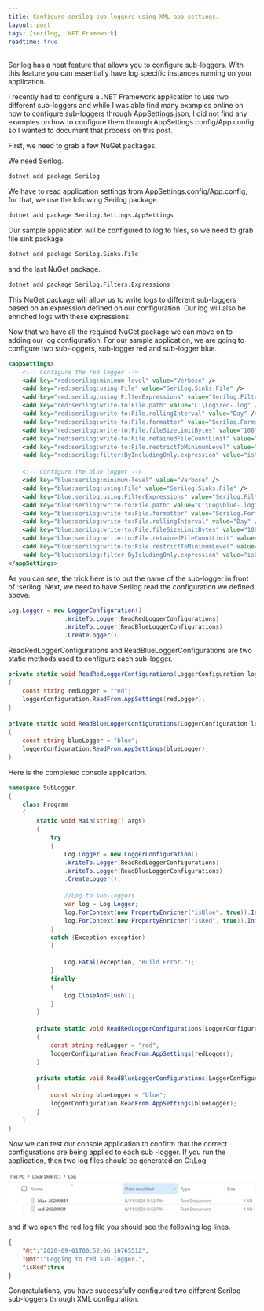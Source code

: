 ```yaml
---
title: Configure serilog sub-loggers using XML app settings.
layout: post
tags: [serilog, .NET Framework]
readtime: true
---
```


Serilog has a neat feature that allows you to configure sub-loggers. With this feature you can essentially have log specific instances running on your application. 

I recently had to configure a .NET Framework application to use two different sub-loggers and while I was able find many examples online on how to configure sub-loggers through AppSettings.json, I did not find any examples on how to configure them through AppSettings.config/App.config so I wanted to document that process on this post.

First, we need to grab a few NuGet packages.

We need Serilog.

```bash
dotnet add package Serilog
```

We have to read application settings from AppSettings.config/App.config, for that, we use the following Serilog package.

```bash
dotnet add package Serilog.Settings.AppSettings
```

Our sample application will be configured to log to files, so we need to grab file sink package.

```bash
dotnet add package Serilog.Sinks.File
```

and the last NuGet package.

```bash
dotnet add package Serilog.Filters.Expressions
```

This NuGet package will allow us to write logs to different sub-loggers based on an expression defined on our configuration. Our log will also be enriched logs with these expressions. 

Now that we have all the required NuGet package we can move on to adding our log configuration. For our sample application, we are going to configure two sub-loggers, sub-logger red and sub-logger blue.

```xml
<appSettings>
    <!-- Configure the red logger -->
    <add key="red:serilog:minimum-level" value="Verbose" />
    <add key="red:serilog:using:File" value="Serilog.Sinks.File" />
    <add key="red:serilog:using:FilterExpressions" value="Serilog.Filters.Expressions" />
    <add key="red:serilog:write-to:File.path" value="C:\Log\red-.log" />
    <add key="red:serilog:write-to:File.rollingInterval" value="Day" />
    <add key="red:serilog:write-to:File.formatter" value="Serilog.Formatting.Compact CompactJsonFormatter, Serilog.Formatting.Compact" />
    <add key="red:serilog:write-to:File.fileSizeLimitBytes" value="100" />
    <add key="red:serilog:write-to:File.retainedFileCountLimit" value="10" />
    <add key="red:serilog:write-to:File.restrictToMinimumLevel" value="Verbose" />
    <add key="red:serilog:filter:ByIncludingOnly.expression" value="isRed = true" />
    
    <!-- Configure the blue logger -->
    <add key="blue:serilog:minimum-level" value="Verbose" />
    <add key="blue:serilog:using:File" value="Serilog.Sinks.File" />
    <add key="blue:serilog:using:FilterExpressions" value="Serilog.Filters.Expressions" />
    <add key="blue:serilog:write-to:File.path" value="C:\Log\blue-.log" />
    <add key="blue:serilog:write-to:File.formatter" value="Serilog.Formatting.Compact.CompactJsonFormatter, Serilog.Formatting.Compact" />
    <add key="blue:serilog:write-to:File.rollingInterval" value="Day" />
    <add key="blue:serilog:write-to:File.fileSizeLimitBytes" value="100" />
    <add key="blue:serilog:write-to:File.retainedFileCountLimit" value="10" />
    <add key="blue:serilog:write-to:File.restrictToMinimumLevel" value="Verbose" />
    <add key="blue:serilog:filter:ByIcludingOnly.expression" value="isBlue = true" />
</appSettings>
```
As you can see, the trick here is to put the name of the sub-logger in front of :serilog. Next, we need to have Serilog read the configuration we defined above. 

```c#
Log.Logger = new LoggerConfiguration()
                .WriteTo.Logger(ReadRedLoggerConfigurations)
                .WriteTo.Logger(ReadBlueLoggerConfigurations)
                .CreateLogger();
```
ReadRedLoggerConfigurations and ReadBlueLoggerConfigurations are two static methods used to configure each sub-logger. 

```c#
private static void ReadRedLoggerConfigurations(LoggerConfiguration loggerConfiguration)
{
    const string redLogger = "red";
    loggerConfiguration.ReadFrom.AppSettings(redLogger);
}

private static void ReadBlueLoggerConfigurations(LoggerConfiguration loggerConfiguration)
{
    const string blueLogger = "blue";
    loggerConfiguration.ReadFrom.AppSettings(blueLogger);
}
```
Here is the completed console application.

```c#
namespace SubLogger
{
    class Program
    {
        static void Main(string[] args)
        {
            try
            {
                Log.Logger = new LoggerConfiguration()
                .WriteTo.Logger(ReadRedLoggerConfigurations)
                .WriteTo.Logger(ReadBlueLoggerConfigurations)
                .CreateLogger();

                //Log to sub-loggers
                var log = Log.Logger;
                log.ForContext(new PropertyEnricher("isBlue", true)).Information("Logging to blue sub-logger.");
                log.ForContext(new PropertyEnricher("isRed", true)).Information("Logging to red sub-logger.");
            }
            catch (Exception exception)
            {

                Log.Fatal(exception, "Build Error.");
            }
            finally
            {
                Log.CloseAndFlush();
            } 
        }

        private static void ReadRedLoggerConfigurations(LoggerConfiguration loggerConfiguration)
        {
            const string redLogger = "red";
            loggerConfiguration.ReadFrom.AppSettings(redLogger);
        }

        private static void ReadBlueLoggerConfigurations(LoggerConfiguration loggerConfiguration)
        {
            const string blueLogger = "blue";
            loggerConfiguration.ReadFrom.AppSettings(blueLogger);
        }
    }
}
```

Now we can test our console application to confirm that the correct configurations are being applied to each sub -logger. If you run the application, then two log files should be generated on C:\Log

![Log Files](https://raw.githubusercontent.com/circleupx/circleupx.github.io/master/assets/img/logfilesincdrive.PNG)

and if we open the red log file you should see the following log lines.
```json
{
    "@t":"2020-09-01T00:52:06.1676551Z",
    "@mt":"Logging to red sub-logger.",
    "isRed":true
}
```
Congratulations, you have successfully configured two different Serilog sub-loggers through XML configuration.
